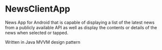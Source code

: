 # NewsClientApp
News App for Android that is capable of displaying a list of the latest news from a
publicly available API as well as display the contents or details of the news when selected or tapped.

Written in Java
MVVM design pattern
